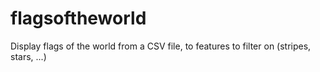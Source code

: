 # flagsoftheworld
Display flags of the world from a CSV file, to features to filter on (stripes, stars, ...)
